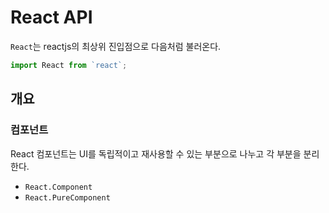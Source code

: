 # React API

`React`는 reactjs의 최상위 진입점으로 다음처럼 불러온다.

```typescript
import React from `react`;
```

## 개요

### 컴포넌트

React 컴포넌트는 UI를 독립적이고 재사용할 수 있는 부분으로 나누고 각 부분을 분리한다.

- `React.Component`
- `React.PureComponent`